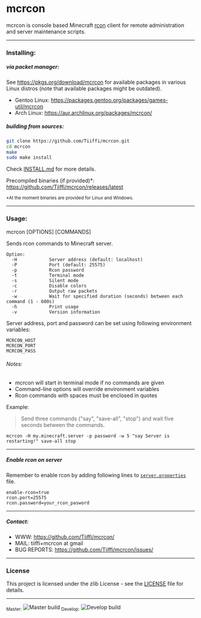 # mcrcon

mcrcon is console based Minecraft [rcon](https://developer.valvesoftware.com/wiki/Source_RCON_Protocol) client for remote administration and server maintenance scripts.

---

### Installing:

##### via packet manager:
See https://pkgs.org/download/mcrcon for available packages in various Linux distros (note that available packages might be outdated).

- Gentoo Linux: https://packages.gentoo.org/packages/games-util/mcrcon
- Arch Linux: https://aur.archlinux.org/packages/mcrcon/

##### building from sources:
```sh
git clone https://github.com/Tiiffi/mcrcon.git
cd mcrcon
make
sudo make install
```
Check [INSTALL.md](INSTALL.md) for more details.

Precompiled binaries (if provided)*: https://github.com/Tiiffi/mcrcon/releases/latest

<sub>*At the moment binaries are provided for Linux and Windows.</sub>

---

### Usage:
mcrcon [OPTIONS] [COMMANDS]

Sends rcon commands to Minecraft server.

```
Option:
  -H            Server address (default: localhost)
  -P            Port (default: 25575)
  -p            Rcon password
  -t            Terminal mode
  -s            Silent mode
  -c            Disable colors
  -r            Output raw packets
  -w            Wait for specified duration (seconds) between each command (1 - 600s)
  -h            Print usage
  -v            Version information
```
Server address, port and password can be set using following environment variables:
```
MCRCON_HOST
MCRCON_PORT
MCRCON_PASS
```
###### Notes:
- mcrcon will start in terminal mode if no commands are given
- Command-line options will override environment variables
- Rcon commands with spaces must be enclosed in quotes

Example:
> Send three commands ("say", "save-all", "stop") and wait five seconds between the commands.

  ```mcrcon -H my.minecraft.server -p password -w 5 "say Server is restarting!" save-all stop```

---

##### Enable rcon on server
Remember to enable rcon by adding following lines to [```server.properties```](https://minecraft.gamepedia.com/Server.properties) file.
```
enable-rcon=true
rcon.port=25575
rcon.password=your_rcon_pasword
```

---

##### Contact:

* WWW:            https://github.com/Tiiffi/mcrcon/
* MAIL:           tiiffi+mcrcon at gmail
* BUG REPORTS:    https://github.com/Tiiffi/mcrcon/issues/

---

### License

This project is licensed under the zlib License - see the [LICENSE](LICENSE) file for details.

---

<sub>Master:</sub> ![Master build](https://api.travis-ci.org/Tiiffi/mcrcon.svg?branch=master)
<sub>Develop:</sub> ![Develop build](https://api.travis-ci.org/Tiiffi/mcrcon.svg?branch=develop)
